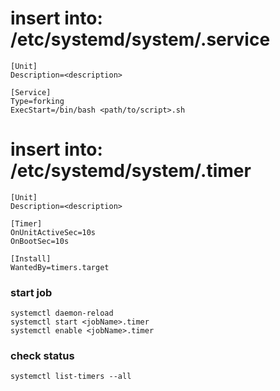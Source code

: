 # insert into: /etc/systemd/system/<jobName>.service  
```
[Unit]
Description=<description>

[Service]  
Type=forking  
ExecStart=/bin/bash <path/to/script>.sh  
```

# insert into: /etc/systemd/system/<jobName>.timer  
```
[Unit]
Description=<description>

[Timer]  
OnUnitActiveSec=10s  
OnBootSec=10s  

[Install]  
WantedBy=timers.target  
```

### start job
```
systemctl daemon-reload
systemctl start <jobName>.timer
systemctl enable <jobName>.timer
```

### check status
```
systemctl list-timers --all
```

